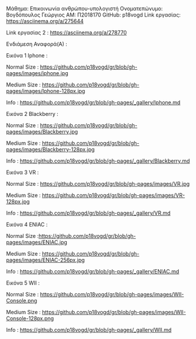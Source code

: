 Μάθημα: Επικοινωνία ανθρώπου-υπολογιστή
Ονοματεπώνυμο: Βογδόπουλος Γεώργιος
ΑΜ: Π2018170
GitHub: p18vogd
Link εργασίας: https://asciinema.org/a/275644

Link εργασίας 2 : https://asciinema.org/a/278770


Ενδιάμεση Αναφορά(Α) : 
  
   Εικόνα 1 Iphone :
   
   Normal Size : https://github.com/p18vogd/gr/blob/gh-pages/images/iphone.jpg
   
   Medium Size : https://github.com/p18vogd/gr/blob/gh-pages/images/Iphone-128px.jpg
  
   Info : https://github.com/p18vogd/gr/blob/gh-pages/_gallery/Iphone.md
   
   Εικόνα 2 Blackberry :
   
   Normal Size : https://github.com/p18vogd/gr/blob/gh-pages/images/Blackberry.jpg
   
   Medium Size : https://github.com/p18vogd/gr/blob/gh-pages/images/Blackberry-128px.jpg
   
   Info : https://github.com/p18vogd/gr/blob/gh-pages/_gallery/Blackberry.md
   
   Εικόνα 3 VR :
   
   Normal Size : https://github.com/p18vogd/gr/blob/gh-pages/images/VR.jpg
   
   Medium Size : https://github.com/p18vogd/gr/blob/gh-pages/images/VR-128px.jpg
   
   Info : https://github.com/p18vogd/gr/blob/gh-pages/_gallery/VR.md
   
   Εικόνα 4 ENIAC :
   
   Normal Size :https://github.com/p18vogd/gr/blob/gh-pages/images/ENIAC.jpg
   
   Medium Size : https://github.com/p18vogd/gr/blob/gh-pages/images/ENIAC-256px.jpg
   
   Info : https://github.com/p18vogd/gr/blob/gh-pages/_gallery/ENIAC.md
   
   Εικόνα 5 WII :
   
   
   Normal Size : https://github.com/p18vogd/gr/blob/gh-pages/images/WII-Console.png
   
   Medium Size : https://github.com/p18vogd/gr/blob/gh-pages/images/WII-Console-128px.png
   
   Info : https://github.com/p18vogd/gr/blob/gh-pages/_gallery/WII.md
   
   
   
      
